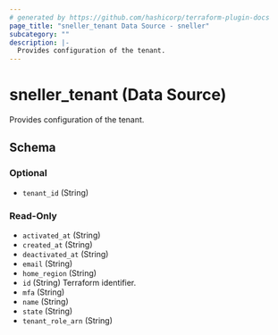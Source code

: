 ```yaml
---
# generated by https://github.com/hashicorp/terraform-plugin-docs
page_title: "sneller_tenant Data Source - sneller"
subcategory: ""
description: |-
  Provides configuration of the tenant.
---
```


# sneller_tenant (Data Source)

Provides configuration of the tenant.



<!-- schema generated by tfplugindocs -->
## Schema

### Optional

- `tenant_id` (String)

### Read-Only

- `activated_at` (String)
- `created_at` (String)
- `deactivated_at` (String)
- `email` (String)
- `home_region` (String)
- `id` (String) Terraform identifier.
- `mfa` (String)
- `name` (String)
- `state` (String)
- `tenant_role_arn` (String)


